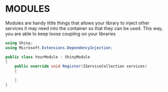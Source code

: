 
# MODULES

Modules are handy little things that allows your library to inject other services it may need into the container so that they can be used.  This way, you are able to keep loose coupling on your libraries

```cs
using Shiny;
using Microsoft.Extensions.DependencyInjection;

public class YourModule : ShinyModule
{
    public override void Register(IServiceCollection services)
    {

    }
}
```